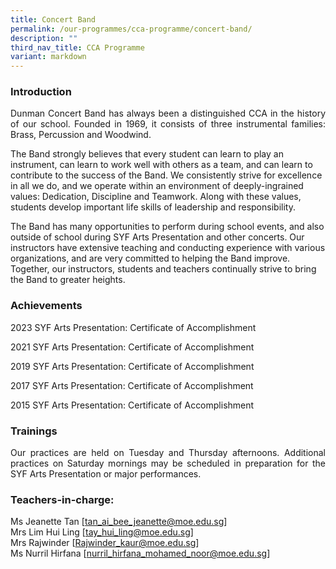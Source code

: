 ```yaml
---
title: Concert Band
permalink: /our-programmes/cca-programme/concert-band/
description: ""
third_nav_title: CCA Programme
variant: markdown
---
```

### Introduction

<p style="text-align: justify;">Dunman Concert Band has always been a distinguished CCA in the history of our school. Founded in 1969, it consists of three instrumental families: Brass, Percussion and Woodwind.

The Band strongly believes that every student can learn to play an instrument, can learn to work well with others as a team, and can learn to contribute to the success of the Band. We consistently strive for excellence in all we do, and we operate within an environment of deeply-ingrained values: Dedication, Discipline and Teamwork. Along with these values, students develop important life skills of leadership and responsibility.

The Band has many opportunities to perform during school events, and also outside of school during SYF Arts Presentation and other concerts. Our instructors have extensive teaching and conducting experience with various organizations, and are very committed to helping the Band improve. Together, our instructors, students and teachers continually strive to bring the Band to greater heights.
</p>

### Achievements

2023 SYF Arts Presentation: Certificate of Accomplishment

2021 SYF Arts Presentation: Certificate of Accomplishment

2019 SYF Arts Presentation: Certificate of Accomplishment

2017 SYF Arts Presentation: Certificate of Accomplishment 

2015 SYF Arts Presentation: Certificate of Accomplishment


### Trainings

<p style="text-align: justify;">Our practices are held on Tuesday and Thursday afternoons. Additional practices on Saturday mornings may be scheduled in preparation for the SYF Arts Presentation or major performances.</p>


### Teachers-in-charge:

Ms Jeanette Tan [tan_ai_bee_jeanette@moe.edu.sg]<br>
Mrs Lim Hui Ling [tay_hui_ling@moe.edu.sg]<br>
Mrs Rajwinder [Rajwinder_kaur@moe.edu.sg]<br>
Ms Nurril Hirfana [nurril_hirfana_mohamed_noor@moe.edu.sg]<br>
